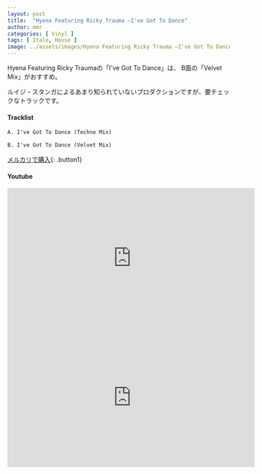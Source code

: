 ```yaml
---
layout: post
title:  "Hyena Featuring Ricky Trauma –I've Got To Dance"
author: mmr
categories: [ Vinyl ]
tags: [ Italo, House ]
image: ../assets/images/Hyena Featuring Ricky Trauma –I've Got To Dance.jpg
---
```


Hyena Featuring Ricky Traumaの「I've Got To Dance」は、
B面の「Velvet Mix」がおすすめ。

ルイジ・スタンガによるあまり知られていないプロダクションですが、要チェックなトラックです。

#### Tracklist
```md
A. I've Got To Dance (Techno Mix)

B. I've Got To Dance (Velvet Mix)
```

[メルカリで購入](https://jp.mercari.com/item/m57514853897?afid=6142608987){: .button1}

#### Youtube
<iframe width="560" height="315" src="https://www.youtube.com/embed/yz8EfS4s6DI?si=mISKOo4QOKmlMOQl" title="YouTube video player" frameborder="0" allow="accelerometer; autoplay; clipboard-write; encrypted-media; gyroscope; picture-in-picture; web-share" referrerpolicy="strict-origin-when-cross-origin" allowfullscreen></iframe>

<iframe width="560" height="315" src="https://www.youtube.com/embed/m2FnuumyWy4?si=-nl5M73btQIzM3RL" title="YouTube video player" frameborder="0" allow="accelerometer; autoplay; clipboard-write; encrypted-media; gyroscope; picture-in-picture; web-share" referrerpolicy="strict-origin-when-cross-origin" allowfullscreen></iframe>